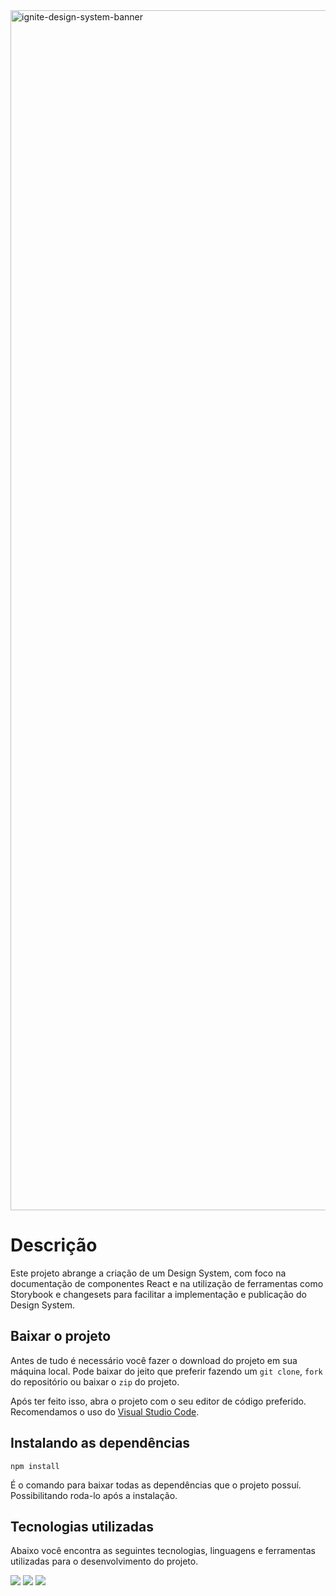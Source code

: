 
<img width="1920" alt="ignite-design-system-banner" src="https://github.com/ivanrpassos/design-system/assets/62813966/5a74dde1-610c-472e-8b1d-8a48b1d7d40c">

# Descrição
Este projeto abrange a criação de um Design System, com foco na documentação de componentes React e na utilização de ferramentas como Storybook e changesets para facilitar a implementação e publicação do Design System.

## Baixar o projeto
Antes de tudo é necessário você fazer o download do projeto em sua máquina local. Pode
baixar do jeito que preferir fazendo um `git clone`, `fork` do repositório ou baixar o `zip` do projeto. 

Após ter feito isso, abra o projeto com o seu editor de código preferido. Recomendamos o uso do [Visual Studio Code](https://code.visualstudio.com/).

## Instalando as dependências

`npm install`

É o comando para baixar todas as dependências que o projeto possuí. Possibilitando roda-lo 
após a instalação.

## Tecnologias utilizadas
Abaixo você encontra as seguintes tecnologias, linguagens e ferramentas utilizadas para o desenvolvimento do projeto.

<a href="https://storybook.js.org/"><img src="https://img.shields.io/static/v1?label=&message=Storybook&color=161b22&style=for-the-badge&logo=storybook"/></a>
<a href="https://turbo.build/repo"><img src="https://img.shields.io/static/v1?label=&message=TurboRepo&color=161b22&style=for-the-badge&logo=turborepo"/></a>
<a href="https://react.dev/"><img src="https://img.shields.io/static/v1?label=&message=React.js&color=161b22&style=for-the-badge&logo=react"/></a>
